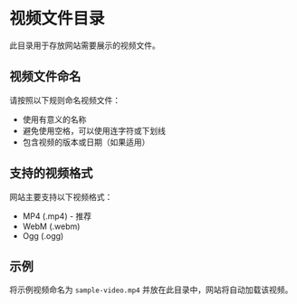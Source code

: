 # 视频文件目录

此目录用于存放网站需要展示的视频文件。

## 视频文件命名

请按照以下规则命名视频文件：

- 使用有意义的名称
- 避免使用空格，可以使用连字符或下划线
- 包含视频的版本或日期（如果适用）

## 支持的视频格式

网站主要支持以下视频格式：

- MP4 (.mp4) - 推荐
- WebM (.webm)
- Ogg (.ogg)

## 示例

将示例视频命名为 `sample-video.mp4` 并放在此目录中，网站将自动加载该视频。

